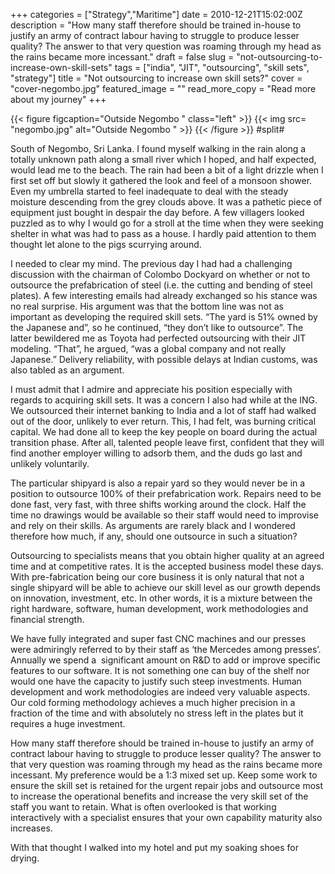 +++
categories = ["Strategy","Maritime"]
date = 2010-12-21T15:02:00Z
description = "How many staff therefore should be trained in-house to justify an army of contract labour having to struggle to produce lesser quality? The answer to that very question was roaming through my head as the rains became more incessant."
draft = false
slug = "not-outsourcing-to-increase-own-skill-sets"
tags = ["india", "JIT", "outsourcing", "skill sets", "strategy"]
title = "Not outsourcing to increase own skill sets?"
cover = "cover-negombo.jpg"
featured_image = ""
read_more_copy = "Read more about my journey"
+++

{{< figure figcaption="Outside Negombo " class="left" >}}
	{{< img src= "negombo.jpg"  alt="Outside Negombo " >}}
{{< /figure >}}
#split#

South of Negombo, Sri Lanka. I found myself walking in the rain along a totally unknown path along a small river which I hoped, and half expected, would lead me to the beach. The rain had been a bit of a light drizzle when I first set off but slowly it gathered the look and feel of a monsoon shower. Even my umbrella started to feel inadequate to deal with the steady moisture descending from the grey clouds above. It was a pathetic piece of equipment just bought in despair the day before. A few villagers looked puzzled as to why I would go for a stroll at the time when they were seeking shelter in what was had to pass as a house. I hardly paid attention to them thought let alone to the pigs scurrying around.

I needed to clear my mind. The previous day I had had a challenging discussion with the chairman of Colombo Dockyard on whether or not to outsource the prefabrication of steel (i.e. the cutting and bending of steel plates). A few interesting emails had already exchanged so his stance was no real surprise. His argument was that the bottom line was not as important as developing the required skill sets. “The yard is 51% owned by the Japanese and”, so he continued, “they don’t like to outsource”. The latter bewildered me as Toyota had perfected outsourcing with their JIT modeling. “That”, he argued, “was a global company and not really Japanese.” Delivery reliability, with possible delays at Indian customs, was also tabled as an argument.

I must admit that I admire and appreciate his position especially with regards to acquiring skill sets. It was a concern I also had while at the ING. We outsourced their internet banking to India and a lot of staff had walked out of the door, unlikely to ever return. This, I had felt, was burning critical capital. We had done all to keep the key people on board during the actual transition phase. After all, talented people leave first, confident that they will find another employer willing to adsorb them, and the duds go last and unlikely voluntarily.

The particular shipyard is also a repair yard so they would never be in a position to outsource 100% of their prefabrication work. Repairs need to be done fast, very fast, with three shifts working around the clock. Half the time no drawings would be available so their staff would need to improvise and rely on their skills. As arguments are rarely black and I wondered therefore how much, if any, should one outsource in such a situation?

Outsourcing to specialists means that you obtain higher quality at an agreed time and at competitive rates. It is the accepted business model these days. With pre-fabrication being our core business it is only natural that not a single shipyard will be able to achieve our skill level as our growth depends on innovation, investment, etc. In other words, it is a mixture between the right hardware, software, human development, work methodologies and financial strength.

We have fully integrated and super fast CNC machines and our presses were admiringly referred to by their staff as ‘the Mercedes among presses’. Annually we spend a  significant amount on R&D to add or improve specific features to our software. It is not something one can buy of the shelf nor would one have the capacity to justify such steep investments. Human development and work methodologies are indeed very valuable aspects. Our cold forming methodology achieves a much higher precision in a fraction of the time and with absolutely no stress left in the plates but it requires a huge investment.

How many staff therefore should be trained in-house to justify an army of contract labour having to struggle to produce lesser quality? The answer to that very question was roaming through my head as the rains became more incessant. My preference would be a 1:3 mixed set up. Keep some work to ensure the skill set is retained for the urgent repair jobs and outsource most to increase the operational benefits and increase the very skill set of the staff you want to retain. What is often overlooked is that working interactively with a specialist ensures that your own capability maturity also increases.

With that thought I walked into my hotel and put my soaking shoes for drying.

